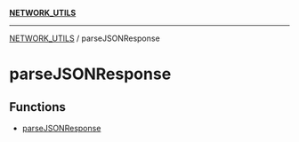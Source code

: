 [**NETWORK_UTILS**](../README.md)

***

[NETWORK_UTILS](../README.md) / parseJSONResponse

# parseJSONResponse

## Functions

- [parseJSONResponse](functions/parseJSONResponse.md)
